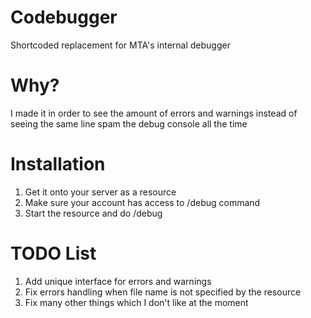 # Codebugger
Shortcoded replacement for MTA's internal debugger

# Why?
I made it in order to see the amount of errors and warnings instead of seeing the same line spam the debug console all the time

# Installation
1. Get it onto your server as a resource
2. Make sure your account has access to /debug command
3. Start the resource and do /debug

# TODO List
1. Add unique interface for errors and warnings
2. Fix errors handling when file name is not specified by the resource
3. Fix many other things which I don't like at the moment